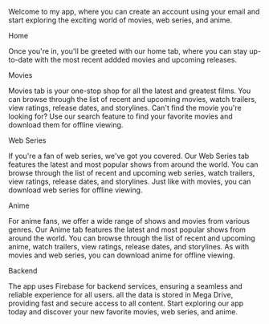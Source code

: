 Welcome to my app, where you can create an account using your email and start exploring the exciting world of movies, web series, and anime.

Home

Once you're in, you'll be greeted with our home tab, where you can stay up-to-date with the most recent addded movies and upcoming releases.

Movies

Movies tab is your one-stop shop for all the latest and greatest films. You can browse through the list of recent and upcoming movies, watch trailers, view ratings, release dates, and storylines. Can't find the movie you're looking for? Use our search feature to find your favorite movies and download them for offline viewing.

Web Series

If you're a fan of web series, we've got you covered. Our Web Series tab features the latest and most popular shows from around the world. You can browse through the list of recent and upcoming web series, watch trailers, view ratings, release dates, and storylines. Just like with movies, you can download web series for offline viewing.

Anime

For anime fans, we offer a wide range of shows and movies from various genres. Our Anime tab features the latest and most popular shows from around the world. You can browse through the list of recent and upcoming anime, watch trailers, view ratings, release dates, and storylines. As with movies and web series, you can download anime for offline viewing.

Backend

The app uses Firebase for backend services, ensuring a seamless and reliable experience for all users. all the data is stored in Mega Drive, providing fast and secure access to all content.
Start exploring our app today and discover your new favorite movies, web series, and anime.
